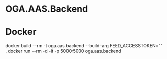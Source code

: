 # OGA.AAS.Backend

# Docker

docker build --rm -t oga.aas.backend --build-arg FEED_ACCESSTOKEN="" .
docker run --rm -d -it -p 5000:5000 oga.aas.backend